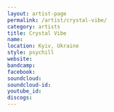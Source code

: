 ```yaml
---
layout: artist-page
permalink: /artist/crystal-vibe/
category: artists
title: Crystal Vibe
name: 
location: Kyiv, Ukraine
style: psychill
website: 
bandcamp: 
facebook: 
soundcloud: 
soundcloud-id: 
youtube_id: 
discogs: 
---
```

